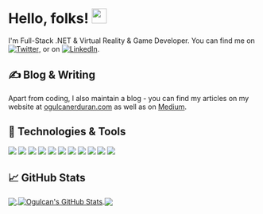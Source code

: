 # Hello, folks! <img src="https://raw.githubusercontent.com/MartinHeinz/MartinHeinz/master/wave.gif" width="30px">

I'm Full-Stack .NET & Virtual Reality & Game Developer. You can find me on [![Twitter][1.2]][1],  or on [![LinkedIn][3.2]][3].

## &#x270d; Blog & Writing

Apart from coding, I also maintain a blog - you can find my articles on my website at [ogulcanerduran.com](https://ogulcanerduran.com/) as well as on [Medium](https://medium.com/@erduranogulcan).

## 🔧 Technologies & Tools
![](https://img.shields.io/badge/OS-Linux-informational?style=flat&color=2bbc8a)
![](https://img.shields.io/badge/Editor-Rider_/_ReSharper-informational?style=flat&color=2bbc8a)
![](https://img.shields.io/badge/Editor-Visual_Studio-informational?style=flat&color=2bbc8a)
![](https://img.shields.io/badge/Code-Python-informational?style=flat&color=2bbc8a)
![](https://img.shields.io/badge/Code-Typescript-informational?style=flat&color=2bbc8a)
![](https://img.shields.io/badge/Code-CSharp-informational?style=flat&color=2bbc8a)
![](https://img.shields.io/badge/Code-C++-informational?style=flat&color=2bbc8a)
![](https://img.shields.io/badge/Code-Rust-informational?style=flat&color=2bbc8a)
![](https://img.shields.io/badge/Code-Flutter-informational?style=flat&color=2bbc8a)
![](https://img.shields.io/badge/Tools-PostgreSQL-informational?style=flat&color=2bbc8a)
![](https://img.shields.io/badge/Tools-Docker-informational?style=flat&color=2bbc8a)

## &#x1f4c8; GitHub Stats

<a href="https://github.com/erduranogulcan">
  <img align="center" src="https://github-readme-stats.vercel.app/api/top-langs/?username=erduranogulcan&hide=java,html&title_color=ffffff&text_color=c9cacc&icon_color=2bbc8a&bg_color=1d1f21" />
</a>
<a href="https://github.com/erduranogulcan">
  <img align="center" src="https://github-readme-stats.vercel.app/api?username=erduranogulcan&show_icons=true&line_height=27&count_private=true&title_color=ffffff&text_color=c9cacc&icon_color=2bbc8a&bg_color=1d1f21" alt="Ogulcan's GitHub Stats" />
</a>

<a href="https://github.com/erduranogulcan/AppMonitor">
  <img align="center" src="https://github-readme-stats.vercel.app/api/pin/?username=erduranogulcan&repo=AppMonitor&title_color=ffffff&text_color=c9cacc&icon_color=2bbc8a&bg_color=1d1f21" />
</a>

[1.1]: http://i.imgur.com/tXSoThF.png (twitter icon with padding)
[2.1]: http://i.imgur.com/0o48UoR.png (github icon with padding)

[1.2]: http://i.imgur.com/wWzX9uB.png (twitter icon without padding)
[2.2]: http://i.imgur.com/9I6NRUm.png (github icon without padding)
[3.2]: https://raw.githubusercontent.com/MartinHeinz/MartinHeinz/master/linkedin-3-16.png (LinkedIn icon without padding)


[1]: https://twitter.com/ogulcanerduran
[2]: https://github.com/erduranogulcan
[3]: https://www.linkedin.com/in/ogulcanerduran/
